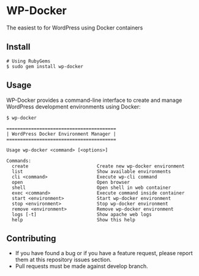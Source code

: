 # WP-Docker

The easiest to for WordPress using Docker containers

## Install

```
# Using RubyGems
$ sudo gem install wp-docker
```

## Usage

WP-Docker provides a command-line interface to create and manage WordPress development environments using Docker:

```
$ wp-docker 

========================================
| WordPress Docker Environment Manager |
========================================

Usage wp-docker <command> [<options>]

Commands:
  create                         Create new wp-docker environment
  list                           Show available environments
  cli <command>                  Execute wp-cli command
  open                           Open browser
  shell                          Open shell in web container
  exec <command>                 Execute command inside container
  start <environment>            Start wp-docker environment
  stop <environment>             Stop wp-docker environment
  remove <environment>           Remove wp-docker environment
  logs [-t]                      Show apache web logs
  help                           Show this help
```


## Contributing

* If you have found a bug or if you have a feature request, please report them at this repository issues section.
* Pull requests must be made against develop branch.
